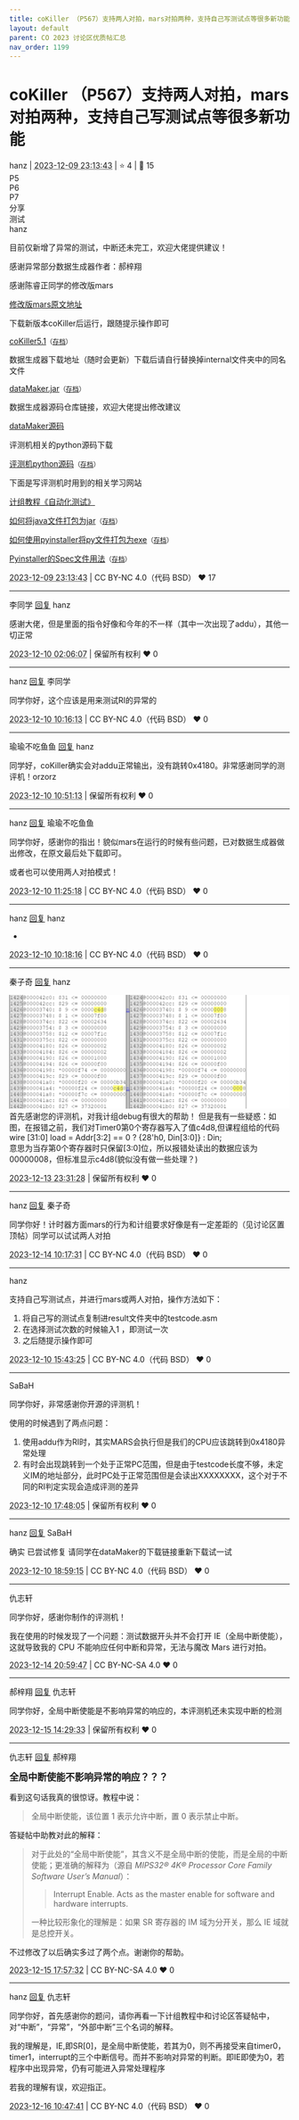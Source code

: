 ```yaml
---
title: coKiller （P567）支持两人对拍，mars对拍两种，支持自己写测试点等很多新功能
layout: default
parent: CO 2023 讨论区优质帖汇总
nav_order: 1199
---
```

# coKiller （P567）支持两人对拍，mars对拍两种，支持自己写测试点等很多新功能
<div class="post-info">
<span>hanz</span>
|
<abbr title="2023-12-09T23:13:43.306551+08:00"><time datetime="2023-12-09T23:13:43.306551+08:00">2023-12-09 23:13:43</time></abbr>
|
<span>⭐️ 4</span>
|
<span>💬️ 15</span>
<br>
<div><div class="post-tag">P5</div><div class="post-tag">P6</div><div class="post-tag">P7</div><div class="post-tag">分享</div><div class="post-tag">测试</div></div>
</div>

<div id="reply-4805" class="reply reply-l0">
<div class="reply-header">
<span>hanz</span>
</div>
<div class="reply-text">

目前仅新增了异常的测试，中断还未完工，欢迎大佬提供建议！

感谢异常部分数据生成器作者：郝梓翔

感谢陈睿正同学的修改版mars

[修改版mars原文地址](http://cscore.buaa.edu.cn/#/discussion_area/1171/1208/posts)

下载新版本coKiller后运行，跟随提示操作即可

[coKiller5.1](https://bhpan.buaa.edu.cn/link/AAC91BB51E0E5C477399C4F661F6A0AAF1)<small>（[存档](/images/co-discussions/1199/coKiller5.1.zip)）</small>

数据生成器下载地址（随时会更新）下载后请自行替换掉internal文件夹中的同名文件

[dataMaker.jar](https://bhpan.buaa.edu.cn/link/AA5FA276F35BB647378A8B68043A3E6D2A)<small>（[存档](/images/co-discussions/1199/dataMaker.jar)）</small>

数据生成器源码仓库链接，欢迎大佬提出修改建议

[dataMaker源码](https://github.com/Hanz0212/-mips-)

评测机相关的python源码下载

[评测机python源码](https://bhpan.buaa.edu.cn/link/AA61F74ED70E3A4083A36EF56F21C25754)<small>（[存档](/images/co-discussions/1199/评测机python源码.zip)）</small>

下面是写评测机时用到的相关学习网站

[计组教程《自动化测试》](https://cscore-buaa-edu-cn.vpn.buaa.edu.cn:8118/tutorial/P5/testcases/P5-4-7/)

[如何将java文件打包为jar](https://blog.csdn.net/qq_42902997/article/details/120381776)<small>（[存档](https://archive.today/vIcSG)）</small>

[如何使用pyinstaller将py文件打包为exe](https://blog.csdn.net/m0_67093160/article/details/131037622)<small>（[存档](https://archive.today/4ze7y)）</small>

[Pyinstaller的Spec文件用法](https://blog.csdn.net/tangfreeze/article/details/112240342)<small>（[存档](https://archive.today/XeQzB)）</small>


</div>
<div class="reply-footer">
<abbr title="2023-12-09T23:13:43.35566+08:00"><time datetime="2023-12-09T23:13:43.35566+08:00">2023-12-09 23:13:43</time></abbr>
|
<span>CC BY-NC 4.0（代码 BSD）</span>
<span class="reply-vote">❤️ 17</span>
</div>
</div>
<hr class="reply-separator">
<div id="reply-4806" class="reply reply-l1">
<div class="reply-header">
<span>李同学 <a href="#reply-4805">回复</a> hanz</span>
</div>
<div class="reply-text">

感谢大佬，但是里面的指令好像和今年的不一样（其中一次出现了addu），其他一切正常

</div>
<div class="reply-footer">
<abbr title="2023-12-10T02:06:07.136048+08:00"><time datetime="2023-12-10T02:06:07.136048+08:00">2023-12-10 02:06:07</time></abbr>
|
<span>保留所有权利</span>
<span class="reply-vote">❤️ 0</span>
</div>
</div>
<hr class="reply-separator">
<div id="reply-4807" class="reply reply-l2">
<div class="reply-header">
<span>hanz <a href="#reply-4806">回复</a> 李同学</span>
</div>
<div class="reply-text">

同学你好，这个应该是用来测试RI的异常的

</div>
<div class="reply-footer">
<abbr title="2023-12-10T10:16:13.067899+08:00"><time datetime="2023-12-10T10:16:13.067899+08:00">2023-12-10 10:16:13</time></abbr>
|
<span>CC BY-NC 4.0（代码 BSD）</span>
<span class="reply-vote">❤️ 0</span>
</div>
</div>
<hr class="reply-separator">
<div id="reply-4809" class="reply reply-l3">
<div class="reply-header">
<span>瑜瑜不吃鱼鱼 <a href="#reply-4807">回复</a> hanz</span>
</div>
<div class="reply-text">

同学好，coKiller确实会对addu正常输出，没有跳转0x4180。非常感谢同学的测评机！orzorz

</div>
<div class="reply-footer">
<abbr title="2023-12-10T10:51:13.766997+08:00"><time datetime="2023-12-10T10:51:13.766997+08:00">2023-12-10 10:51:13</time></abbr>
|
<span>保留所有权利</span>
<span class="reply-vote">❤️ 0</span>
</div>
</div>
<hr class="reply-separator">
<div id="reply-4810" class="reply reply-l4">
<div class="reply-header">
<span>hanz <a href="#reply-4809">回复</a> 瑜瑜不吃鱼鱼</span>
</div>
<div class="reply-text">

同学你好，感谢你的指出！貌似mars在运行的时候有些问题，已对数据生成器做出修改，在原文最后处下载即可。

或者也可以使用两人对拍模式！

</div>
<div class="reply-footer">
<abbr title="2023-12-10T11:25:18.219587+08:00"><time datetime="2023-12-10T11:25:18.219587+08:00">2023-12-10 11:25:18</time></abbr>
|
<span>CC BY-NC 4.0（代码 BSD）</span>
<span class="reply-vote">❤️ 0</span>
</div>
</div>
<hr class="reply-separator">
<div id="reply-4808" class="reply reply-l1">
<div class="reply-header">
<span>hanz <a href="#reply-4805">回复</a> hanz</span>
</div>
<div class="reply-text">

+

</div>
<div class="reply-footer">
<abbr title="2023-12-10T10:18:16.500267+08:00"><time datetime="2023-12-10T10:18:16.500267+08:00">2023-12-10 10:18:16</time></abbr>
|
<span>CC BY-NC 4.0（代码 BSD）</span>
<span class="reply-vote">❤️ 0</span>
</div>
</div>
<hr class="reply-separator">
<div id="reply-4854" class="reply reply-l1">
<div class="reply-header">
<span>秦子奇 <a href="#reply-4805">回复</a> hanz</span>
</div>
<div class="reply-text">

![Q.png](/assets/2023/1199/Q.png)
首先感谢您的评测机，对我计组debug有很大的帮助！
但是我有一些疑惑：如图，在报错之前，我们对Timer0第0个寄存器写入了值c4d8,但课程组给的代码  
wire [31:0] load = Addr[3:2] == 0 ? {28'h0, Din[3:0]} : Din;  
意思为当存第0个寄存器时只保留[3:0]位，所以报错处读出的数据应该为00000008，但标准显示c4d8(貌似没有做一些处理？)



</div>
<div class="reply-footer">
<abbr title="2023-12-13T23:31:28.792717+08:00"><time datetime="2023-12-13T23:31:28.792717+08:00">2023-12-13 23:31:28</time></abbr>
|
<span>保留所有权利</span>
<span class="reply-vote">❤️ 0</span>
</div>
</div>
<hr class="reply-separator">
<div id="reply-4856" class="reply reply-l2">
<div class="reply-header">
<span>hanz <a href="#reply-4854">回复</a> 秦子奇</span>
</div>
<div class="reply-text">

同学你好！计时器方面mars的行为和计组要求好像是有一定差距的（见讨论区置顶帖）同学可以试试两人对拍

</div>
<div class="reply-footer">
<abbr title="2023-12-14T10:17:31.612758+08:00"><time datetime="2023-12-14T10:17:31.612758+08:00">2023-12-14 10:17:31</time></abbr>
|
<span>CC BY-NC 4.0（代码 BSD）</span>
<span class="reply-vote">❤️ 0</span>
</div>
</div>
<hr class="reply-separator">
<div id="reply-4819" class="reply reply-l0">
<div class="reply-header">
<span>hanz</span>
</div>
<div class="reply-text">

支持自己写测试点，并进行mars或两人对拍，操作方法如下：

1. 将自己写的测试点复制进result文件夹中的testcode.asm
2. 在选择测试次数的时候输入1 ，即测试一次
3. 之后随提示操作即可

</div>
<div class="reply-footer">
<abbr title="2023-12-10T15:43:25.886548+08:00"><time datetime="2023-12-10T15:43:25.886548+08:00">2023-12-10 15:43:25</time></abbr>
|
<span>CC BY-NC 4.0（代码 BSD）</span>
<span class="reply-vote">❤️ 0</span>
</div>
</div>
<hr class="reply-separator">
<div id="reply-4821" class="reply reply-l0">
<div class="reply-header">
<span>SaBaH</span>
</div>
<div class="reply-text">

同学你好，非常感谢你开源的评测机！

使用的时候遇到了两点问题：
1. 使用addu作为RI时，其实MARS会执行但是我们的CPU应该跳转到0x4180异常处理
2. 有时会出现跳转到一个处于正常PC范围，但是由于testcode长度不够，未定义IM的地址部分，此时PC处于正常范围但是会读出XXXXXXXX，这个对于不同的RI判定实现会造成评测的差异

</div>
<div class="reply-footer">
<abbr title="2023-12-10T17:48:05.339057+08:00"><time datetime="2023-12-10T17:48:05.339057+08:00">2023-12-10 17:48:05</time></abbr>
|
<span>保留所有权利</span>
<span class="reply-vote">❤️ 0</span>
</div>
</div>
<hr class="reply-separator">
<div id="reply-4824" class="reply reply-l1">
<div class="reply-header">
<span>hanz <a href="#reply-4821">回复</a> SaBaH</span>
</div>
<div class="reply-text">

确实 已尝试修复 请同学在dataMaker的下载链接重新下载试一试

</div>
<div class="reply-footer">
<abbr title="2023-12-10T18:59:15.404381+08:00"><time datetime="2023-12-10T18:59:15.404381+08:00">2023-12-10 18:59:15</time></abbr>
|
<span>CC BY-NC 4.0（代码 BSD）</span>
<span class="reply-vote">❤️ 0</span>
</div>
</div>
<hr class="reply-separator">
<div id="reply-4863" class="reply reply-l0">
<div class="reply-header">
<span>仇志轩</span>
</div>
<div class="reply-text">

同学你好，感谢你制作的评测机！

我在使用的时候发现了一个问题：测试数据开头并不会打开 IE（全局中断使能），这就导致我的 CPU 不能响应任何中断和异常，无法与魔改 Mars 进行对拍。

</div>
<div class="reply-footer">
<abbr title="2023-12-14T20:59:47.801839+08:00"><time datetime="2023-12-14T20:59:47.801839+08:00">2023-12-14 20:59:47</time></abbr>
|
<span>CC BY-NC-SA 4.0</span>
<span class="reply-vote">❤️ 0</span>
</div>
</div>
<hr class="reply-separator">
<div id="reply-4872" class="reply reply-l1">
<div class="reply-header">
<span>郝梓翔 <a href="#reply-4863">回复</a> 仇志轩</span>
</div>
<div class="reply-text">

同学你好，全局中断使能是不影响异常的响应的，本评测机还未实现中断的检测

</div>
<div class="reply-footer">
<abbr title="2023-12-15T14:29:33.354853+08:00"><time datetime="2023-12-15T14:29:33.354853+08:00">2023-12-15 14:29:33</time></abbr>
|
<span>保留所有权利</span>
<span class="reply-vote">❤️ 0</span>
</div>
</div>
<hr class="reply-separator">
<div id="reply-4874" class="reply reply-l2">
<div class="reply-header">
<span>仇志轩 <a href="#reply-4872">回复</a> 郝梓翔</span>
</div>
<div class="reply-text">

<big>**全局中断使能不影响异常的响应？？？**</big>

看到这句话我真的很惊讶。教程中说：
> 全局中断使能，该位置 1 表示允许中断，置 0 表示禁止中断。

答疑帖中助教对此的解释：
> 对于此处的“全局中断使能”，其含义不是全局中断的使能，而是全局的中断使能；更准确的解释为（源自 *MIPS32® 4K® Processor Core Family Software User’s Manual*）：
>
> > Interrupt Enable. Acts as the master enable for software and hardware interrupts.
>
> 一种比较形象化的理解是：如果 SR 寄存器的 IM 域为分开关，那么 IE 域就是总控开关。

不过修改了以后确实多过了两个点。谢谢你的帮助。


</div>
<div class="reply-footer">
<abbr title="2023-12-15T17:57:32.230697+08:00"><time datetime="2023-12-15T17:57:32.230697+08:00">2023-12-15 17:57:32</time></abbr>
|
<span>CC BY-NC-SA 4.0</span>
<span class="reply-vote">❤️ 0</span>
</div>
</div>
<hr class="reply-separator">
<div id="reply-4881" class="reply reply-l3">
<div class="reply-header">
<span>hanz <a href="#reply-4874">回复</a> 仇志轩</span>
</div>
<div class="reply-text">

同学你好，首先感谢你的题问，请你再看一下计组教程中和讨论区答疑帖中，对“中断”，“异常”，“外部中断”三个名词的解释。

我的理解是，IE,即SR[0]，是全局中断使能，若其为0，则不再接受来自timer0，timer1，interrupt的三个中断信号。而并不影响对异常的判断。即IE即使为0，若程序中出现异常，仍有可能进入异常处理程序

若我的理解有误，欢迎指正。

</div>
<div class="reply-footer">
<abbr title="2023-12-16T10:47:41.981076+08:00"><time datetime="2023-12-16T10:47:41.981076+08:00">2023-12-16 10:47:41</time></abbr>
|
<span>CC BY-NC 4.0（代码 BSD）</span>
<span class="reply-vote">❤️ 0</span>
</div>
</div>